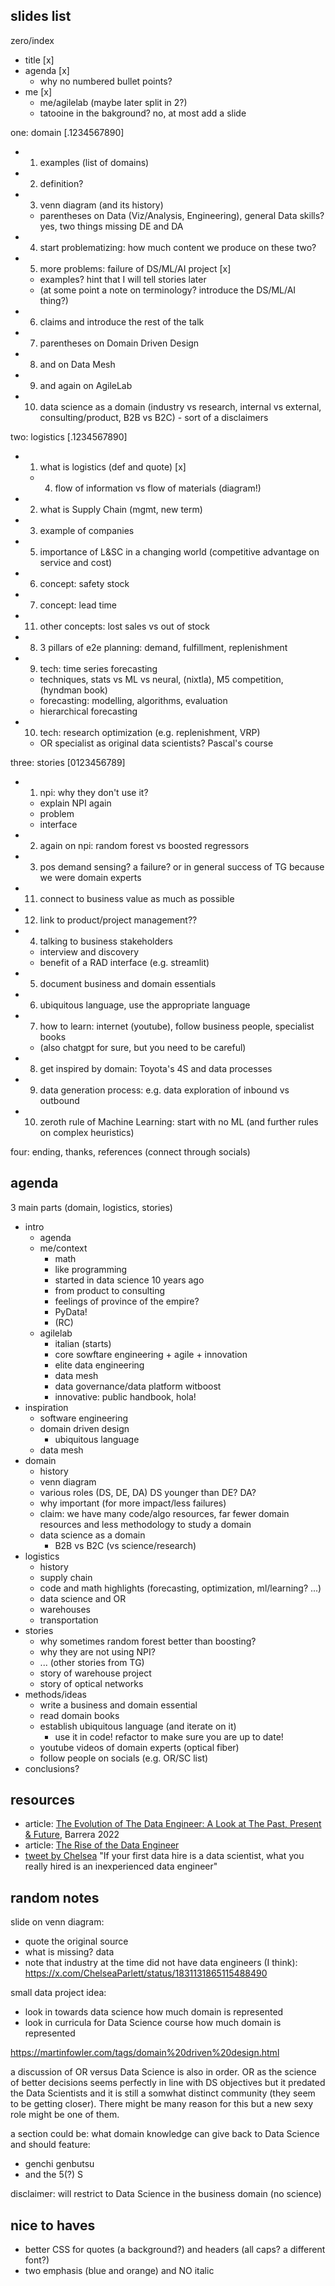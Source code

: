 ## slides list

zero/index
- title [x]
- agenda [x]
  - why no numbered bullet points?
- me [x]
  - me/agilelab (maybe later split in 2?)
  - tatooine in the bakground? no, at most add a slide

one: domain [.1234567890]
- 1) examples (list of domains)
- 2) definition?
- 3) venn diagram (and its history)
  - parentheses on Data (Viz/Analysis, Engineering), general Data skills? yes, two things missing DE and DA
- 4) start problematizing: how much content we produce on these two?
- 5) more problems: failure of DS/ML/AI project [x]
  - examples? hint that I will tell stories later
  - (at some point a note on terminology? introduce the DS/ML/AI thing?)
- 6) claims and introduce the rest of the talk
- 7) parentheses on Domain Driven Design
- 8) and on Data Mesh
- 9) and again on AgileLab
- 10) data science as a domain (industry vs research, internal vs external, consulting/product, B2B vs B2C) - sort of a disclaimers

two: logistics [.1234567890]
- 1) what is logistics (def and quote) [x]
  - 4) flow of information vs flow of materials (diagram!)
- 2) what is Supply Chain (mgmt, new term)
- 3) example of companies
- 5) importance of L&SC in a changing world (competitive advantage on service and cost)
- 6) concept: safety stock
- 7) concept: lead time
- 11) other concepts: lost sales vs out of stock
- 8) 3 pillars of e2e planning: demand, fulfillment, replenishment
- 9) tech: time series forecasting
  - techniques, stats vs ML vs neural, (nixtla), M5 competition, (hyndman book)
  - forecasting: modelling, algorithms, evaluation
  - hierarchical forecasting
- 10) tech: research optimization (e.g. replenishment, VRP)
  - OR specialist as original data scientists? Pascal's course

three: stories [0123456789]
- 1) npi: why they don't use it?
  - explain NPI again
  - problem
  - interface
- 2) again on npi: random forest vs boosted regressors
- 3) pos demand sensing? a failure? or in general success of TG because we were domain experts
- 11) connect to business value as much as possible
- 12) link to product/project management??
- 4) talking to business stakeholders
  - interview and discovery
  - benefit of a RAD interface (e.g. streamlit)
- 5) document business and domain essentials
- 6) ubiquitous language, use the appropriate language
- 7) how to learn: internet (youtube), follow business people, specialist books
  - (also chatgpt for sure, but you need to be careful)
- 8) get inspired by domain: Toyota's 4S and data processes
- 9) data generation process: e.g. data exploration of inbound vs outbound
- 10) zeroth rule of Machine Learning: start with no ML (and further rules on complex heuristics)

four: ending, thanks, references (connect through socials)

## agenda

3 main parts (domain, logistics, stories)

- intro
  - agenda
  - me/context
    - math
    - like programming
    - started in data science 10 years ago
    - from product to consulting
    - feelings of province of the empire?
    - PyData!
    - (RC)
  - agilelab
    - italian (starts)
    - core sowftare engineering + agile + innovation
    - elite data engineering
    - data mesh
    - data governance/data platform witboost
    - innovative: public handbook, hola!
- inspiration
  - software engineering
  - domain driven design
    - ubiquitous language
  - data mesh
- domain
  - history
  - venn diagram
  - various roles (DS, DE, DA) DS younger than DE? DA?
  - why important (for more impact/less failures)
  - claim: we have many code/algo resources, far fewer domain resources and less methodology to study a domain
  - data science as a domain
    - B2B vs B2C (vs science/research)
- logistics
  - history
  - supply chain
  - code and math highlights (forecasting, optimization, ml/learning? ...)
  - data science and OR
  - warehouses
  - transportation
- stories
  - why sometimes random forest better than boosting?
  - why they are not using NPI?
  - ... (other stories from TG)
  - story of warehouse project
  - story of optical networks 
- methods/ideas
  - write a business and domain essential
  - read domain books
  - establish ubiquitous language (and iterate on it)
    - use it in code! refactor to make sure you are up to date!
  - youtube videos of domain experts (optical fiber)
  - follow people on socials (e.g. OR/SC list)
- conclusions?

## resources

- article: [The Evolution of The Data Engineer: A Look at The Past, Present & Future](https://airbyte.com/blog/data-engineering-past-present-and-future), Barrera 2022
- article: [The Rise of the Data Engineer](https://medium.com/free-code-camp/the-rise-of-the-data-engineer-91be18f1e603)
- [tweet by Chelsea](https://x.com/ChelseaParlett/status/1831131865115488490) "If your first data hire is a data scientist, what you really hired is an inexperienced data engineer"

## random notes

slide on venn diagram:
- quote the original source
- what is missing? data
- note that industry at the time did not have data engineers (I think): https://x.com/ChelseaParlett/status/1831131865115488490

small data project idea:
- look in towards data science how much domain is represented
- look in curricula for Data Science course how much domain is represented

https://martinfowler.com/tags/domain%20driven%20design.html

a discussion of OR versus Data Science is also in order. OR as the science of better decisions seems perfectly in line with DS objectives but it predated the Data Scientists and it is still a somwhat distinct community (they seem to be getting closer).
There might be many reason for this but a new sexy role might be one of them.

a section could be: what domain knowledge can give back to Data Science and should feature:

- genchi genbutsu
- and the 5(?) S


disclaimer: will restrict to Data Science in the business domain (no science)

## nice to haves

- better CSS for quotes (a background?) and headers (all caps? a different font?)
- two emphasis (blue and orange) and NO italic
